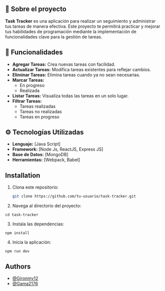## 🚀 Sobre el proyecto
**Task Tracker** es una aplicación para realizar un seguimiento y administrar tus tareas de manera efectiva. Este proyecto te permitirá practicar y mejorar tus habilidades de programación mediante la implementación de funcionalidades clave para la gestión de tareas.


## 🚀 Funcionalidades

- **Agregar Tareas:** Crea nuevas tareas con facilidad.
- **Actualizar Tareas:** Modifica tareas existentes para reflejar cambios.
- **Eliminar Tareas:** Elimina tareas cuando ya no sean necesarias.
- **Marcar Tareas:**
  - En progreso
  - Realizada
- **Listar Tareas:** Visualiza todas las tareas en un solo lugar.
- **Filtrar Tareas:**
  - Tareas realizadas
  - Tareas no realizadas
  - Tareas en progreso



## ⚙️ Tecnologías Utilizadas

- **Lenguaje:** [Java Script]
- **Framework:** [Node Js, ReactJS, Express JS]
- **Base de Datos:** [MongoDB]
- **Herramientas:** [Webpack, Babel]




## Installation

1. Clona este repositorio:
   ```bash
   git clone https://github.com/tu-usuario/task-tracker.git
   ```
   
2. Navega al directorio del proyecto:
```
cd task-tracker
```
3. Instala las dependencias:
```
npm install
```
4. Inicia la aplicación:
```
npm run dev
```
    
## Authors

- [@Gironmv12](https://github.com/Gironmv12)
- [@Gama2176](https://github.com/Gama2176)


